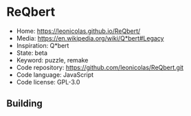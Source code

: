 # ReQbert

- Home: https://leonicolas.github.io/ReQbert/
- Media: https://en.wikipedia.org/wiki/Q*bert#Legacy
- Inspiration: Q*bert
- State: beta
- Keyword: puzzle, remake
- Code repository: https://github.com/leonicolas/ReQbert.git
- Code language: JavaScript
- Code license: GPL-3.0

## Building
